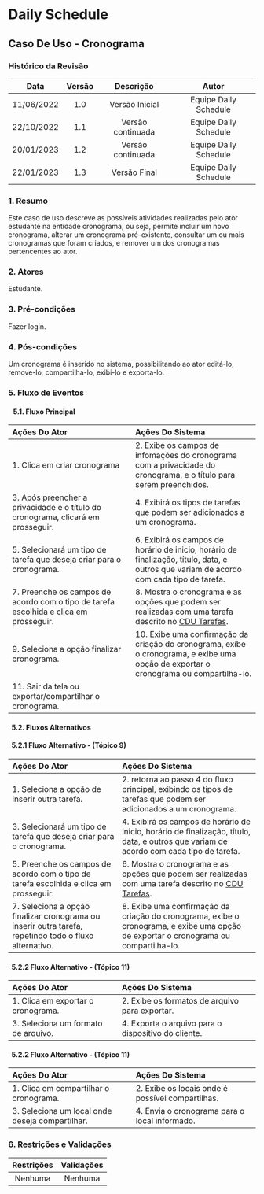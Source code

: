# Daily Schedule 

## Caso De Uso - Cronograma 

### Histórico da Revisão 

| Data | Versão | Descrição | Autor |
| :-----: | :-----: | :-----: | :-----: |
| 11/06/2022 | 1.0 | Versão Inicial | Equipe Daily Schedule |
| 22/10/2022 | 1.1 | Versão continuada | Equipe Daily Schedule |
| 20/01/2023 | 1.2 | Versão continuada | Equipe Daily Schedule |
| 22/01/2023 | 1.3 | Versão Final | Equipe Daily Schedule |

### 1. Resumo
Este caso de uso descreve as possíveis atividades realizadas pelo ator estudante na entidade cronograma, ou seja, permite incluir um novo cronograma, alterar um cronograma pré-existente, consultar um ou mais cronogramas que foram criados, e remover um dos cronogramas pertencentes ao ator.

### 2. Atores
Estudante.

### 3. Pré-condições
Fazer login.

### 4. Pós-condições
Um cronograma é inserido no sistema, possibilitando ao ator editá-lo, remove-lo, compartilha-lo, exibi-lo e exporta-lo.

### 5. Fluxo de Eventos<br>
#### &nbsp;&nbsp;&nbsp;5.1. Fluxo Principal
| Ações Do Ator | Ações Do Sistema |
| :----- | :----- |
| 1. Clica em criar cronograma | 2. Exibe os campos de infomações do cronograma com a privacidade do cronograma, e o título para serem preenchidos.|
| 3. Após preencher a privacidade e o título do cronograma, clicará em prosseguir. | 4. Exibirá os tipos de tarefas que podem ser adicionados a um cronograma. |
| 5. Selecionará um tipo de tarefa que deseja criar para o cronograma. | 6. Exibirá os campos de horário de inicio, horário de finalização, título, data, e outros que variam de acordo com cada tipo de tarefa. |
| 7. Preenche os campos de acordo com o tipo de tarefa escolhida e clica em prosseguir. | 8. Mostra o cronograma e as opções que podem ser realizadas com uma tarefa descrito no [CDU Tarefas](https://github.com/tads-cnat/dailyschedule/blob/doc-api/docs/cdu/Tarefa.md). |
| 9. Seleciona a opção finalizar cronograma. | 10. Exibe uma confirmação da criação do cronograma, exibe o cronograma, e exibe uma opção de exportar o cronograma ou compartilha-lo. |
| 11. Sair da tela ou exportar/compartilhar o cronograma. |  |

#### &nbsp; 5.2. Fluxos Alternativos

#### &nbsp; 5.2.1 Fluxo Alternativo - (Tópico 9)
| Ações Do Ator | Ações Do Sistema |
| :----- | :----- |
| 1. Seleciona a opção de inserir outra tarefa. | 2. retorna ao passo 4 do fluxo principal, exibindo os tipos de tarefas que podem ser adicionados a um cronograma. |
| 3. Selecionará um tipo de tarefa que deseja criar para o cronograma. | 4. Exibirá os campos de horário de inicio, horário de finalização, título, data, e outros que variam de acordo com cada tipo de tarefa. |
| 5. Preenche os campos de acordo com o tipo de tarefa escolhida e clica em prosseguir. | 6. Mostra o cronograma e as opções que podem ser realizadas com uma tarefa descrito no [CDU Tarefas](https://github.com/tads-cnat/dailyschedule/blob/doc-api/docs/cdu/Tarefa.md).|
| 7. Seleciona a opção finalizar cronograma ou inserir outra tarefa, repetindo todo o fluxo alternativo. | 8. Exibe uma confirmação da criação do cronograma, exibe o cronograma, e exibe uma opção de exportar o cronograma ou compartilha-lo. |

#### &nbsp; 5.2.2 Fluxo Alternativo - (Tópico 11)
| Ações Do Ator | Ações Do Sistema |
| :----- | :----- |
| 1. Clica em exportar o cronograma. | 2. Exibe os formatos de arquivo para exportar. |
| 3. Seleciona um formato de arquivo. | 4. Exporta o arquivo para o dispositivo do cliente. |

#### &nbsp; 5.2.2 Fluxo Alternativo - (Tópico 11)
| Ações Do Ator | Ações Do Sistema |
| :----- | :----- |
| 1. Clica em compartilhar o cronograma. | 2. Exibe os locais onde é possível compartilhas. |
| 3. Seleciona um local onde deseja compartilhar. | 4. Envia o cronograma para o local informado. |

### 6. Restrições e Validações
| Restrições | Validações |
| :-----: | :-----: |
| Nenhuma | Nenhuma |
